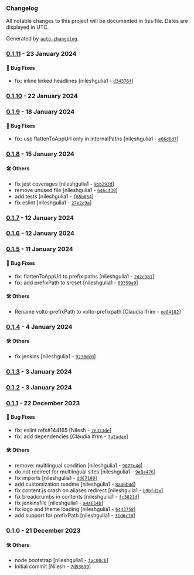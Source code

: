### Changelog

All notable changes to this project will be documented in this file. Dates are displayed in UTC.

Generated by [`auto-changelog`](https://github.com/CookPete/auto-changelog).

### [0.1.11](https://github.com/eea/volto-prefixpath/compare/0.1.10...0.1.11) - 23 January 2024

#### :bug: Bug Fixes

- fix: inline linked headlines [nileshgulia1 - [`d34376f`](https://github.com/eea/volto-prefixpath/commit/d34376f4fdcdfdcdab7dec033fdfa5b14d61273e)]

### [0.1.10](https://github.com/eea/volto-prefixpath/compare/0.1.9...0.1.10) - 22 January 2024

### [0.1.9](https://github.com/eea/volto-prefixpath/compare/0.1.8...0.1.9) - 18 January 2024

#### :bug: Bug Fixes

- fix: use flattenToAppUrl only in internalPaths [nileshgulia1 - [`e06d0d7`](https://github.com/eea/volto-prefixpath/commit/e06d0d797a7171a6b218e15c199685a02f4b229d)]

### [0.1.8](https://github.com/eea/volto-prefixpath/compare/0.1.7...0.1.8) - 15 January 2024

#### :hammer_and_wrench: Others

- fix jest coverages [nileshgulia1 - [`9bb293d`](https://github.com/eea/volto-prefixpath/commit/9bb293d592f7b75625b2c4b6c75eae0fc50aa53f)]
- remove unused file [nileshgulia1 - [`646c430`](https://github.com/eea/volto-prefixpath/commit/646c430a445937e440d66f320abee9d7c263fc03)]
- add tests [nileshgulia1 - [`f05b054`](https://github.com/eea/volto-prefixpath/commit/f05b0548f5b724bbd32f9c47e96edcae4db94f4a)]
- fix eslint [nileshgulia1 - [`27e2c9a`](https://github.com/eea/volto-prefixpath/commit/27e2c9a8cf7de9ca5b98a9b1c8dcbc04a6780802)]
### [0.1.7](https://github.com/eea/volto-prefixpath/compare/0.1.6...0.1.7) - 12 January 2024

### [0.1.6](https://github.com/eea/volto-prefixpath/compare/0.1.5...0.1.6) - 12 January 2024

### [0.1.5](https://github.com/eea/volto-prefixpath/compare/0.1.4...0.1.5) - 11 January 2024

#### :bug: Bug Fixes

- fix: flattenToAppUrl to prefix paths [nileshgulia1 - [`2d2c981`](https://github.com/eea/volto-prefixpath/commit/2d2c9811975c4a8baecd6b165c3b405b8659b2ee)]
- fix: add prefixPath to srcset [nileshgulia1 - [`89359a9`](https://github.com/eea/volto-prefixpath/commit/89359a90095827ef2843507981d0e103385f7e62)]

#### :hammer_and_wrench: Others

- Rename volto-prefixPath to volto-prefixpath [Claudia Ifrim - [`ee84182`](https://github.com/eea/volto-prefixpath/commit/ee84182205d65c624b224bc4a7879fa5bcd2c878)]
### [0.1.4](https://github.com/eea/volto-prefixpath/compare/0.1.3...0.1.4) - 4 January 2024

#### :hammer_and_wrench: Others

- fix jenkins [nileshgulia1 - [`9230dc0`](https://github.com/eea/volto-prefixpath/commit/9230dc05dea6a58e293639164ec0e565a8823e37)]
### [0.1.3](https://github.com/eea/volto-prefixpath/compare/0.1.2...0.1.3) - 3 January 2024

### [0.1.2](https://github.com/eea/volto-prefixpath/compare/0.1.1...0.1.2) - 3 January 2024

### [0.1.1](https://github.com/eea/volto-prefixpath/compare/0.1.0...0.1.1) - 22 December 2023

#### :bug: Bug Fixes

- fix: eslint refs#144165 [Nilesh - [`7e333de`](https://github.com/eea/volto-prefixpath/commit/7e333dea3522b17a24e56eb7dc938735482a59ba)]
- fix: add dependencies [Claudia Ifrim - [`7a2adae`](https://github.com/eea/volto-prefixpath/commit/7a2adaef6b5777f68f4b7ed7b4069d75ed1ed38e)]

#### :hammer_and_wrench: Others

- remove: multlingual condition [nileshgulia1 - [`9077e4d`](https://github.com/eea/volto-prefixpath/commit/9077e4d3995d750a96ff3740f21e7236d5baa899)]
- do not redirect for multlingual sites [nileshgulia1 - [`9e8a476`](https://github.com/eea/volto-prefixpath/commit/9e8a47620889f1f592a8d6dc69363c859290d041)]
- fix imports [nileshgulia1 - [`dd67190`](https://github.com/eea/volto-prefixpath/commit/dd67190f29ad4125be38548ff43808e75f83a02d)]
- add customization readme [nileshgulia1 - [`8a46b0d`](https://github.com/eea/volto-prefixpath/commit/8a46b0d9d2551f28353468cac71cb9ff9d70dd4f)]
- fix content.js crash on aliases redirect [nileshgulia1 - [`b9bfd2e`](https://github.com/eea/volto-prefixpath/commit/b9bfd2e53ccee22a6cddf4871dd1f53ef83b7be5)]
- fix breadcrumbs in contents [nileshgulia1 - [`fc3821d`](https://github.com/eea/volto-prefixpath/commit/fc3821d3e964757b437dc15b2106f0864bbf909e)]
- fix jenkinsfile [nileshgulia1 - [`a4a614b`](https://github.com/eea/volto-prefixpath/commit/a4a614b9c55ff3c080eb3fd2099283922f8a429f)]
- fix logo and theme loading [nileshgulia1 - [`6443758`](https://github.com/eea/volto-prefixpath/commit/64437581f9f428305365021e460fffaed4bc765f)]
- add support for prefixPath [nileshgulia1 - [`31d6c70`](https://github.com/eea/volto-prefixpath/commit/31d6c70cf64540b06bb0cab06b984af04053b96d)]
### 0.1.0 - 21 December 2023

#### :hammer_and_wrench: Others

- node bootstrap [nileshgulia1 - [`fac00cb`](https://github.com/eea/volto-prefixpath/commit/fac00cb92b44ea1333eef645ce17d120376a936e)]
- Initial commit [Nilesh - [`7d53699`](https://github.com/eea/volto-prefixpath/commit/7d536995c000c9aa315e700e0231e5b4df76c8f2)]
